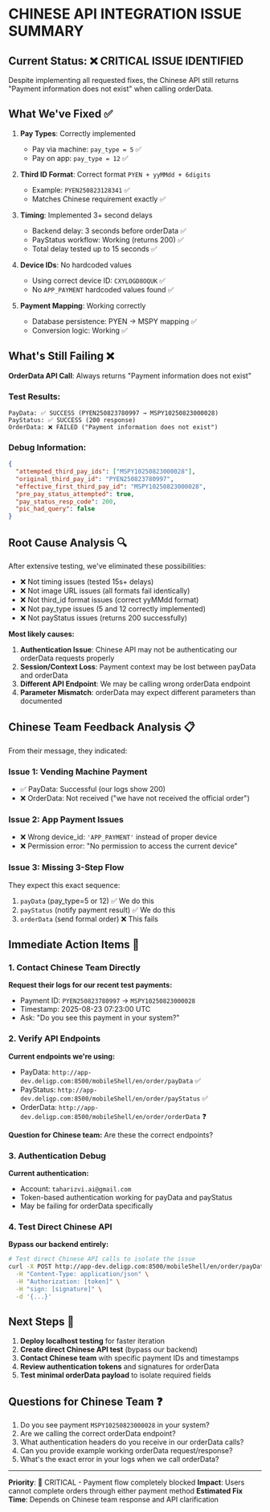 # CHINESE API INTEGRATION ISSUE SUMMARY

## Current Status: ❌ CRITICAL ISSUE IDENTIFIED

Despite implementing all requested fixes, the Chinese API still returns "Payment information does not exist" when calling orderData.

## What We've Fixed ✅

1. **Pay Types**: Correctly implemented
   - Pay via machine: `pay_type = 5` ✅
   - Pay on app: `pay_type = 12` ✅

2. **Third ID Format**: Correct format `PYEN + yyMMdd + 6digits`
   - Example: `PYEN250823128341` ✅
   - Matches Chinese requirement exactly ✅

3. **Timing**: Implemented 3+ second delays
   - Backend delay: 3 seconds before orderData ✅
   - PayStatus workflow: Working (returns 200) ✅
   - Total delay tested up to 15 seconds ✅

4. **Device IDs**: No hardcoded values
   - Using correct device ID: `CXYLOGD8OQUK` ✅
   - No `APP_PAYMENT` hardcoded values found ✅

5. **Payment Mapping**: Working correctly
   - Database persistence: PYEN → MSPY mapping ✅
   - Conversion logic: Working ✅

## What's Still Failing ❌

**OrderData API Call**: Always returns "Payment information does not exist"

### Test Results:
```
PayData: ✅ SUCCESS (PYEN250823780997 → MSPY10250823000028)
PayStatus: ✅ SUCCESS (200 response)
OrderData: ❌ FAILED ("Payment information does not exist")
```

### Debug Information:
```json
{
  "attempted_third_pay_ids": ["MSPY10250823000028"],
  "original_third_pay_id": "PYEN250823780997", 
  "effective_first_third_pay_id": "MSPY10250823000028",
  "pre_pay_status_attempted": true,
  "pay_status_resp_code": 200,
  "pic_had_query": false
}
```

## Root Cause Analysis 🔍

After extensive testing, we've eliminated these possibilities:
- ❌ Not timing issues (tested 15s+ delays)
- ❌ Not image URL issues (all formats fail identically)
- ❌ Not third_id format issues (correct yyMMdd format)
- ❌ Not pay_type issues (5 and 12 correctly implemented)
- ❌ Not payStatus issues (returns 200 successfully)

**Most likely causes:**
1. **Authentication Issue**: Chinese API may not be authenticating our orderData requests properly
2. **Session/Context Loss**: Payment context may be lost between payData and orderData
3. **Different API Endpoint**: We may be calling wrong orderData endpoint
4. **Parameter Mismatch**: orderData may expect different parameters than documented

## Chinese Team Feedback Analysis 📋

From their message, they indicated:

### Issue 1: Vending Machine Payment
- ✅ PayData: Successful (our logs show 200)
- ❌ OrderData: Not received ("we have not received the official order")

### Issue 2: App Payment Issues  
- ❌ Wrong device_id: `'APP_PAYMENT'` instead of proper device
- ❌ Permission error: "No permission to access the current device"

### Issue 3: Missing 3-Step Flow
They expect this exact sequence:
1. `payData` (pay_type=5 or 12) ✅ We do this
2. `payStatus` (notify payment result) ✅ We do this  
3. `orderData` (send formal order) ❌ This fails

## Immediate Action Items 🚨

### 1. Contact Chinese Team Directly
**Request their logs for our recent test payments:**
- Payment ID: `PYEN250823780997` → `MSPY10250823000028`
- Timestamp: 2025-08-23 07:23:00 UTC
- Ask: "Do you see this payment in your system?"

### 2. Verify API Endpoints
**Current endpoints we're using:**
- PayData: `http://app-dev.deligp.com:8500/mobileShell/en/order/payData` ✅
- PayStatus: `http://app-dev.deligp.com:8500/mobileShell/en/order/payStatus` ✅  
- OrderData: `http://app-dev.deligp.com:8500/mobileShell/en/order/orderData` ❓

**Question for Chinese team:** Are these the correct endpoints?

### 3. Authentication Debug
**Current authentication:**
- Account: `taharizvi.ai@gmail.com`
- Token-based authentication working for payData and payStatus
- May be failing for orderData specifically

### 4. Test Direct Chinese API
**Bypass our backend entirely:**
```bash
# Test direct Chinese API calls to isolate the issue
curl -X POST http://app-dev.deligp.com:8500/mobileShell/en/order/payData \
  -H "Content-Type: application/json" \
  -H "Authorization: [token]" \
  -H "sign: [signature]" \
  -d '{...}'
```

## Next Steps 🎯

1. **Deploy localhost testing** for faster iteration
2. **Create direct Chinese API test** (bypass our backend)
3. **Contact Chinese team** with specific payment IDs and timestamps
4. **Review authentication tokens** and signatures for orderData
5. **Test minimal orderData payload** to isolate required fields

## Questions for Chinese Team ❓

1. Do you see payment `MSPY10250823000028` in your system?
2. Are we calling the correct orderData endpoint?
3. What authentication headers do you receive in our orderData calls?
4. Can you provide example working orderData request/response?
5. What's the exact error in your logs when we call orderData?

---

**Priority**: 🚨 CRITICAL - Payment flow completely blocked
**Impact**: Users cannot complete orders through either payment method
**Estimated Fix Time**: Depends on Chinese team response and API clarification